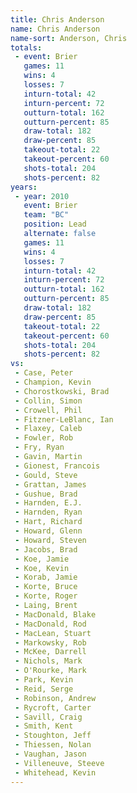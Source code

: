 ```yaml
---
title: Chris Anderson
name: Chris Anderson
name-sort: Anderson, Chris
totals:
 - event: Brier
   games: 11
   wins: 4
   losses: 7
   inturn-total: 42
   inturn-percent: 72
   outturn-total: 162
   outturn-percent: 85
   draw-total: 182
   draw-percent: 85
   takeout-total: 22
   takeout-percent: 60
   shots-total: 204
   shots-percent: 82
years:
 - year: 2010
   event: Brier
   team: "BC"
   position: Lead
   alternate: false
   games: 11
   wins: 4
   losses: 7
   inturn-total: 42
   inturn-percent: 72
   outturn-total: 162
   outturn-percent: 85
   draw-total: 182
   draw-percent: 85
   takeout-total: 22
   takeout-percent: 60
   shots-total: 204
   shots-percent: 82
vs:
 - Case, Peter
 - Champion, Kevin
 - Chorostkowski, Brad
 - Collin, Simon
 - Crowell, Phil
 - Fitzner-LeBlanc, Ian
 - Flaxey, Caleb
 - Fowler, Rob
 - Fry, Ryan
 - Gavin, Martin
 - Gionest, Francois
 - Gould, Steve
 - Grattan, James
 - Gushue, Brad
 - Harnden, E.J.
 - Harnden, Ryan
 - Hart, Richard
 - Howard, Glenn
 - Howard, Steven
 - Jacobs, Brad
 - Koe, Jamie
 - Koe, Kevin
 - Korab, Jamie
 - Korte, Bruce
 - Korte, Roger
 - Laing, Brent
 - MacDonald, Blake
 - MacDonald, Rod
 - MacLean, Stuart
 - Markowsky, Rob
 - McKee, Darrell
 - Nichols, Mark
 - O'Rourke, Mark
 - Park, Kevin
 - Reid, Serge
 - Robinson, Andrew
 - Rycroft, Carter
 - Savill, Craig
 - Smith, Kent
 - Stoughton, Jeff
 - Thiessen, Nolan
 - Vaughan, Jason
 - Villeneuve, Steeve
 - Whitehead, Kevin
---
```


